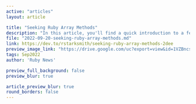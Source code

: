 ```yaml
---
active: "articles"
layout: article

title: "Seeking Ruby Array Methods"
description: "In this article, you'll find a quick introduction to a few of the most used array methods in Ruby."
file: "2022-09-20-seeking-ruby-array-methods.md"
link: https://dev.to/rstarksmith/seeking-ruby-array-methods-2dee
preview_image_link: "https://drive.google.com/uc?export=view&id=1VZBncsG64VBknpS-w1j6NI6NGjpcodLY"
tags: Sep2022
author: 'Ruby News'

preview_full_background: false
preview_blur: true

article_preview_blur: true
round_borders: false
---
```


